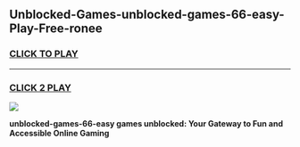 
## Unblocked-Games-unblocked-games-66-easy-Play-Free-ronee
<h3>
<a href="https://premium76.site?title=unblocked-games-66-easy&ref=18A1">CLICK TO PLAY</a></h3>
<hr>

<h3>
<a href="https://premium76.site?title=unblocked-games-66-easy&ref=18A1">CLICK 2 PLAY</a>
  
</h3>

<a href="https://premium76.site?title=unblocked-games-66-easy&ref=18A1"><img src="https://clearcache.store/games.png"></a>


**unblocked-games-66-easy games unblocked: Your Gateway to Fun and Accessible Online Gaming**
